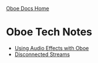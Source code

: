 [Oboe Docs Home](https://github.com/google/oboe/blob/master/docs/README.md)

# Oboe Tech Notes

* [Using Audio Effects with Oboe](effects.md)
* [Disconnected Streams](disconnect.md)
